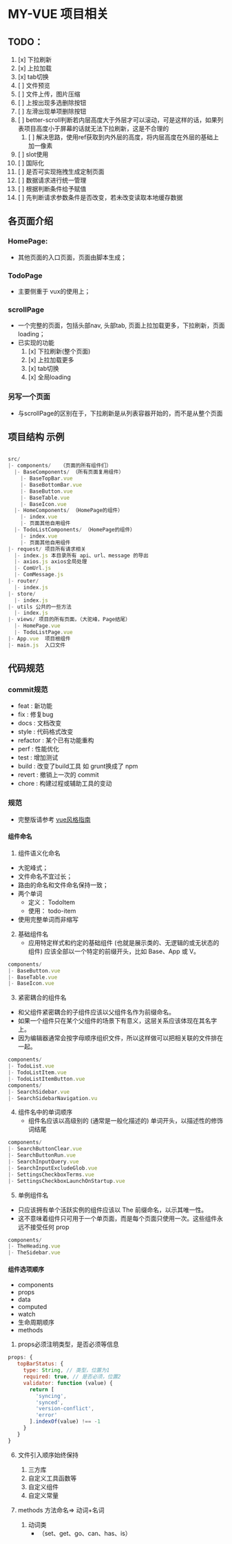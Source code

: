 # MY-VUE 项目相关

## TODO：

1. [x] 下拉刷新
2. [x] 上拉加载
3. [x] tab切换
4. [ ] 文件预览
5. [ ] 文件上传，图片压缩
6. [ ] 上按出现多选删除按钮
7. [ ] 左滑出现单项删除按钮
8. [ ] better-scroll判断若内层高度大于外层才可以滚动，可是这样的话，如果列表项目高度小于屏幕的话就无法下拉刷新，这是不合理的
   1. [ ] 解决思路，使用ref获取到内外层的高度，将内层高度在外层的基础上加一像素
9. [ ] slot使用
10. [ ] 国际化
11. [ ] 是否可实现拖拽生成定制页面
12. [ ] 数据请求进行统一管理
   1. [ ] 根据判断条件给予赋值
   2. [ ] 先判断请求参数条件是否改变，若未改变读取本地缓存数据


## 各页面介绍

### HomePage: 

- 其他页面的入口页面，页面由脚本生成；

### TodoPage

- 主要侧重于 vux的使用上；

### scrollPage

- 一个完整的页面，包括头部nav, 头部tab, 页面上拉加载更多，下拉刷新，页面loading；
- 已实现的功能
  1. [x] 下拉刷新(整个页面)
  2. [x] 上拉加载更多
  3. [x] tab切换
  4. [x] 全局loading


### 另写一个页面
- 与scrollPage的区别在于，下拉刷新是从列表容器开始的，而不是从整个页面


## 项目结构 示例

```javascript

src/
|- components/   （页面的所有组件们）
  |- BaseComponents/ （所有页面复用组件）
    |- BaseTopBar.vue
    |- BaseBottomBar.vue
    |- BaseButton.vue
    |- BaseTable.vue
    |- BaseIcon.vue
  |- HomeComponents/ （HomePage的组件）
    |- index.vue
    |- 页面其他自用组件
  |- TodoListComponents/ （HomePage的组件）
    |- index.vue
    |- 页面其他自用组件
|- request/ 项目所有请求相关
  |- index.js 本目录所有 api、url、message 的导出
  |- axios.js axios全局处理
  |- ComUrl.js
  |- ComMessage.js
|- router/
  |- index.js 
|- store/
  |- index.js
|- utils 公共的一些方法
  |- index.js
|- views/ 项目的所有页面，（大驼峰，Page结尾）
  |- HomePage.vue
  |- TodoListPage.vue
|- App.vue  项目根组件
|- main.js  入口文件


``` 



## 代码规范

### commit规范

- feat : 新功能
- fix : 修复bug
- docs : 文档改变
- style : 代码格式改变
- refactor : 某个已有功能重构
- perf : 性能优化
- test : 增加测试
- build : 改变了build工具 如 grunt换成了 npm
- revert : 撤销上一次的 commit
- chore : 构建过程或辅助工具的变动


### 规范

- 完整版请参考 [vue风格指南](https://cn.vuejs.org/v2/style-guide/)

#### 组件命名
1. 组件语义化命名
  - 大驼峰式；
  - 文件命名不宜过长；
  - 路由的命名和文件命名保持一致；
  - 两个单词
    - 定义： TodoItem
    - 使用： todo-item
  - 使用完整单词而非缩写

2. 基础组件名
   - 应用特定样式和约定的基础组件 (也就是展示类的、无逻辑的或无状态的组件) 应该全部以一个特定的前缀开头，比如 Base、App 或 V。
   
```javascript
components/
|- BaseButton.vue
|- BaseTable.vue
|- BaseIcon.vue
``` 

3. 紧密耦合的组件名
  - 和父组件紧密耦合的子组件应该以父组件名作为前缀命名。
  - 如果一个组件只在某个父组件的场景下有意义，这层关系应该体现在其名字上。
  - 因为编辑器通常会按字母顺序组织文件，所以这样做可以把相关联的文件排在一起。

```javascript
components/
|- TodoList.vue
|- TodoListItem.vue
|- TodoListItemButton.vue
components/
|- SearchSidebar.vue
|- SearchSidebarNavigation.vu
```

4. 组件名中的单词顺序
   - 组件名应该以高级别的 (通常是一般化描述的) 单词开头，以描述性的修饰词结尾
  
```javascript
components/
|- SearchButtonClear.vue
|- SearchButtonRun.vue
|- SearchInputQuery.vue
|- SearchInputExcludeGlob.vue
|- SettingsCheckboxTerms.vue
|- SettingsCheckboxLaunchOnStartup.vue
```
5. 单例组件名
  - 只应该拥有单个活跃实例的组件应该以 The 前缀命名，以示其唯一性。
  - 这不意味着组件只可用于一个单页面，而是每个页面只使用一次。这些组件永远不接受任何 prop

```javascript
components/
|- TheHeading.vue
|- TheSidebar.vue
```


#### 组件选项顺序
  - components
  - props
  - data
  - computed
  - watch
  - 生命周期顺序
  - methods


1. props必须注明类型，是否必须等信息
   
  ```javascript
  props: {
     topBarStatus: { 
       type: String, // 类型，位置为1
       required: true, // 是否必须，位置2
       validator: function (value) {
         return [
           'syncing',
           'synced',
           'version-conflict',
           'error'
         ].indexOf(value) !== -1
       }
     }
  }
  ```

6. 文件引入顺序始终保持
   1. 三方库
   2. 自定义工具函数等
   3. 自定义组件
   4. 自定义常量

7. methods 方法命名=> 动词+名词
   1. 动词类
      - （set、get、go、can、has、is）

